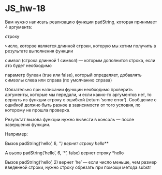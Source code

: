 # JS_hw-18
Вам нужно написать реализацию функции padString, которая принимает 4 аргумента:

строку

число, которое является длинной строки, которую мы хотим получить в результате выполнения функции

символ (строка длинной 1 символ) — которым дополнится строка, если это будет необходимо

параметр булеан (true или false), который определяет, добавлять символы слева или справа (по умолчанию справа)

Обязательно при написании функции необходимо проверить аргументы, которые мы передали, и если каких-то аргументов нет, то вернуть из функции строку с ошибкой (return ‘some error’). Сообщение с ошибкой должно быть разное в зависимости от того условия, по которому не прошла проверка.

Результат вызова функции нужно вывести в консоль — после завершения функции.

Например:

Вызов padString(‘hello’, 8, ‘*’) вернет строку hello***

А вызов padString(‘hello’, 6, ‘*’, false) вернет строку *hello

Вызов padString(‘hello’, 2) вернет ‘he’ — если число меньше, чем размер введенной строки, нужно строку обрезать при помощи метода substr
